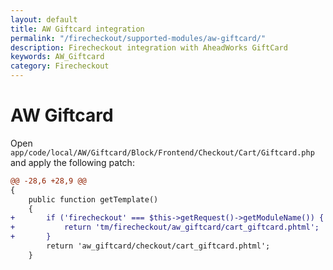 ```yaml
---
layout: default
title: AW Giftcard integration
permalink: "/firecheckout/supported-modules/aw-giftcard/"
description: Firecheckout integration with AheadWorks GiftCard
keywords: AW_Giftcard
category: Firecheckout
---
```


# AW Giftcard

Open `app/code/local/AW/Giftcard/Block/Frontend/Checkout/Cart/Giftcard.php`
and apply the following patch:

```diff
@@ -28,6 +28,9 @@
{
    public function getTemplate()
    {
+       if ('firecheckout' === $this->getRequest()->getModuleName()) {
+           return 'tm/firecheckout/aw_giftcard/cart_giftcard.phtml';
+       }
        return 'aw_giftcard/checkout/cart_giftcard.phtml';
    }
```
